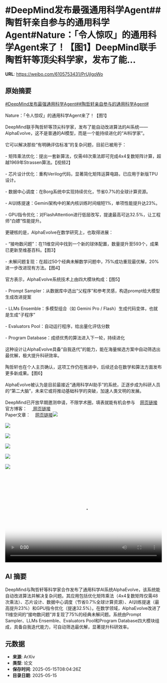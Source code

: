 # #DeepMind发布最强通用科学Agent##陶哲轩亲自参与的通用科学Agent#Nature：「令人惊叹」的通用科学Agent来了！【图1】DeepMind联手陶哲轩等顶尖科学家，发布了能...

**URL**: https://weibo.com/6105753431/PrUjIgoWo

## 原始摘要

<a href="https://m.weibo.cn/search?containerid=231522type%3D1%26t%3D10%26q%3D%23DeepMind%E5%8F%91%E5%B8%83%E6%9C%80%E5%BC%BA%E9%80%9A%E7%94%A8%E7%A7%91%E5%AD%A6Agent%23&amp;extparam=%23DeepMind%E5%8F%91%E5%B8%83%E6%9C%80%E5%BC%BA%E9%80%9A%E7%94%A8%E7%A7%91%E5%AD%A6Agent%23" data-hide=""><span class="surl-text">#DeepMind发布最强通用科学Agent#</span></a><a href="https://m.weibo.cn/search?containerid=231522type%3D1%26t%3D10%26q%3D%23%E9%99%B6%E5%93%B2%E8%BD%A9%E4%BA%B2%E8%87%AA%E5%8F%82%E4%B8%8E%E7%9A%84%E9%80%9A%E7%94%A8%E7%A7%91%E5%AD%A6Agent%23&amp;extparam=%23%E9%99%B6%E5%93%B2%E8%BD%A9%E4%BA%B2%E8%87%AA%E5%8F%82%E4%B8%8E%E7%9A%84%E9%80%9A%E7%94%A8%E7%A7%91%E5%AD%A6Agent%23" data-hide=""><span class="surl-text">#陶哲轩亲自参与的通用科学Agent#</span></a><br><br>Nature：「令人惊叹」的通用科学Agent来了！【图1】<br><br>DeepMind联手陶哲轩等顶尖科学家，发布了能自动改进算法的AI系统——AlphaEvolve，这不是普通的AI模型，而是一个能持续进化的“AI科学家”。<br><br>它可以解决那些“有明确评估标准”的复杂问题，目前已被用于：<br><br>- 矩阵乘法优化：提出一套新算法，仅需48次乘法即可完成4x4复数矩阵计算，超越1969年Strassen算法。【视频2】<br>    <br>- 芯片设计优化：重构Verilog代码，显著简化矩阵运算电路，已应用于新版TPU设计。<br>    <br>- 数据中心调度：在Borg系统中实现持续优化，节省0.7%的全球计算资源。<br>    <br>- AI训练提速：Gemini架构中的某内核训练时间缩短1%，单项性能提升达23%。<br>    <br>- GPU指令优化：对FlashAttention进行低层改写，提速最高可达32.5%，让工程师“白嫖”性能提升。<br><br>更硬核的是，AlphaEvolve在数学研究上，也取得进展：<br><br>- “接吻数问题”：在11维空间中找到一个新的球体配置，数量提升至593个，成果已更新至维基百科。【图3】<br><br>- 未解问题复现：在超过50个经典未解数学问题中，75%成功重现最优解，20%进一步改进现有方法。【图4】<br><br>官方表示，AlphaEvolve系统技术上由四大模块构成：【图5】<br><br>- Prompt Sampler：从数据库中选出“父程序”和参考灵感，构造prompt给大模型生成改进提案<br><br>- LLMs Ensemble：多模型组合（如 Gemini Pro / Flash）生成代码变体，也就是生成“子程序”<br><br>- Evaluators Pool：自动运行程序，给出量化评估分数<br><br>- Program Database：成绩优秀的算法进入下一轮，持续进化<br><br>这种设计让AlphaEvolve具备“自我迭代”的能力，能在海量候选方案中自动筛选出最优解，极大提升科研效率。<br><br>陶哲轩也在个人主页确认，这项工作仍在推进中，后续还会在数学和算法方面发布更多新成果。【图6】<br><br>AlphaEvolve被认为是目前最接近“通用科学AI助手”的系统，正逐步成为科研人员的“第二大脑”，未来它或将推动基础科学的突破，加速人类文明的发展。<br><br>DeepMind已开放早期邀测申请，不限学术圈，填表就能有机会参与<a href="https://weibo.cn/sinaurl?u=https%3A%2F%2Fforms.gle%2FWyqAoh1ixdfq6tgN8" data-hide=""><span class="url-icon"><img style="width: 1rem;height: 1rem" src="https://h5.sinaimg.cn/upload/2015/09/25/3/timeline_card_small_web_default.png" referrerpolicy="no-referrer"></span><span class="surl-text">网页链接</span></a><br>官方博客：<a href="https://deepmind.google/discover/blog/alphaevolve-a-gemini-powered-coding-agent-for-designing-advanced-algorithms/" data-hide=""><span class="url-icon"><img style="width: 1rem;height: 1rem" src="https://h5.sinaimg.cn/upload/2015/09/25/3/timeline_card_small_web_default.png" referrerpolicy="no-referrer"></span> <span class="surl-text">网页链接</span></a><br>Paper文章：<a href="https://weibo.cn/sinaurl?u=https%3A%2F%2Fstorage.googleapis.com%2Fdeepmind-media%2FDeepMind.com%2FBlog%2Falphaevolve-a-gemini-powered-coding-agent-for-designing-advanced-algorithms%2FAlphaEvolve.pdf" data-hide=""><span class="url-icon"><img style="width: 1rem;height: 1rem" src="https://h5.sinaimg.cn/upload/2015/09/25/3/timeline_card_small_web_default.png" referrerpolicy="no-referrer"></span><span class="surl-text">网页链接</span></a><img style="" src="https://tvax4.sinaimg.cn/large/006Fd7o3gy1i1fymja2pgj30zk0egn0r.jpg" referrerpolicy="no-referrer"><br><br><img style="" src="https://tvax3.sinaimg.cn/large/006Fd7o3ly1i1fyz50mpaj31hc0u0n0o.jpg" referrerpolicy="no-referrer"><br><br><img style="" src="https://tvax1.sinaimg.cn/large/006Fd7o3gy1i1fyn1lnnuj30sc0gqgno.jpg" referrerpolicy="no-referrer"><br><br><img style="" src="https://tvax2.sinaimg.cn/large/006Fd7o3gy1i1fyn5uodzj30vi0d2wks.jpg" referrerpolicy="no-referrer"><br><br><img style="" src="https://tvax1.sinaimg.cn/large/006Fd7o3gy1i1fyn7h6q0j30y80leqel.jpg" referrerpolicy="no-referrer"><br><br><img style="" src="https://tvax3.sinaimg.cn/large/006Fd7o3gy1i1fyn99p9ij30t00usnn0.jpg" referrerpolicy="no-referrer"><br><br><br clear="both"><div style="clear: both"></div><video controls="controls" poster="https://tvax1.sinaimg.cn/orj480/006Fd7o3ly1i1fyz56oryj31hc0u0n0o.jpg" style="width: 100%"><source src="https://f.video.weibocdn.com/o0/UYSiseaUlx08og3RIpaE01041200aSfn0E010.mp4?label=mp4_720p&amp;template=1280x720.25.0&amp;ori=0&amp;ps=1CwnkDw1GXwCQx&amp;Expires=1747299769&amp;ssig=YBy55kRO4P&amp;KID=unistore,video"><source src="https://f.video.weibocdn.com/o0/6OMx22vVlx08og3Re8Jq010412005cSC0E010.mp4?label=mp4_hd&amp;template=852x480.25.0&amp;ori=0&amp;ps=1CwnkDw1GXwCQx&amp;Expires=1747299769&amp;ssig=TN4Bf2WCFf&amp;KID=unistore,video"><source src="https://f.video.weibocdn.com/o0/UPZ4J0T2lx08og3RudNC010412002RZ40E010.mp4?label=mp4_ld&amp;template=640x360.25.0&amp;ori=0&amp;ps=1CwnkDw1GXwCQx&amp;Expires=1747299769&amp;ssig=3D1ZyGVgC7&amp;KID=unistore,video"><p>视频无法显示，请前往<a href="https://video.weibo.com/show?fid=1034%3A5166510357020678" target="_blank" rel="noopener noreferrer">微博视频</a>观看。</p></video>

## AI 摘要

DeepMind与陶哲轩等科学家合作发布了通用科学AI系统AlphaEvolve，该系统能自动改进算法并解决复杂问题。其应用包括优化矩阵乘法（4x4复数矩阵仅需48次乘法）、芯片设计、数据中心调度（节省0.7%全球计算资源）、AI训练提速（最高提升23%）和GPU指令优化（提速32.5%）。在数学领域，AlphaEvolve改进了11维空间的“接吻数问题”并复现了75%的经典未解问题。系统由Prompt Sampler、LLMs Ensemble、Evaluators Pool和Program Database四大模块组成，具备自我迭代能力，可自动筛选最优解，显著提升科研效率。

## 元数据

- **来源**: ArXiv
- **类型**: 论文
- **保存时间**: 2025-05-15T08:04:26Z
- **目录日期**: 2025-05-15
